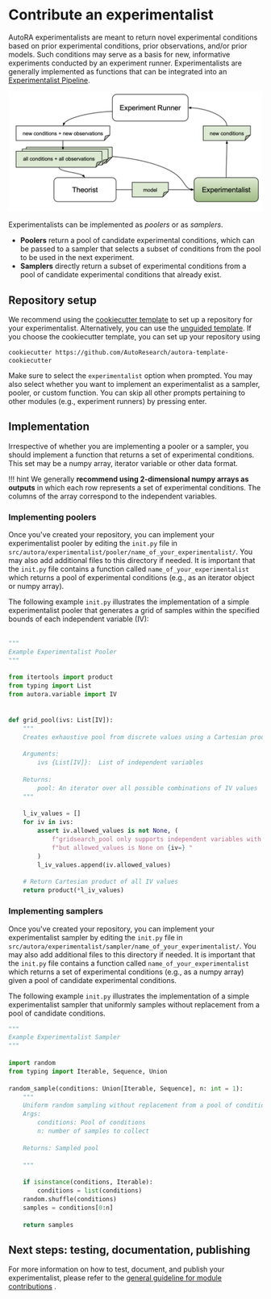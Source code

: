 # Contribute an experimentalist

AutoRA experimentalists are meant to return novel experimental conditions based on prior experimental conditions, prior
observations, and/or prior models. Such conditions may serve as a basis for new, informative experiments conducted 
by an experiment runner. Experimentalists are generally implemented as functions that can be integrated into an 
[Experimentalist Pipeline](https://autoresearch.github.io/autora/core/docs/pipeline/Experimentalist%20Pipeline%20Examples/).

![Experimentalist Module](../../img/experimentalist.png)

Experimentalists can be implemented as *poolers* or as *samplers*.
- **Poolers** return a pool of candidate experimental conditions, which can be passed to a sampler that selects
  a subset of conditions from the pool to be used in the next experiment.
- **Samplers** directly return a subset of experimental conditions from a pool of candidate experimental conditions that already exist.

## Repository setup

We recommend using the [cookiecutter template](https://github.com/AutoResearch/autora-template-cookiecutter) to set up
a repository for your experimentalist. Alternatively, you can use the 
[unguided template](https://github.com/AutoResearch/autora-template). If you choose the cookiecutter template, you can set up your repository using

```shell
cookiecutter https://github.com/AutoResearch/autora-template-cookiecutter
```

Make sure to select the `experimentalist` option when prompted. You may also select whether you want to implement an experimentalist as a sampler, pooler, or custom function. You can skip all other prompts pertaining to other modules 
(e.g., experiment runners) by pressing enter.

## Implementation

Irrespective of whether you are implementing a pooler or a sampler, 
you should implement a function that returns a set of experimental conditions. This set may be
a numpy array, iterator variable or other data format. 

!!! hint
    We generally **recommend using 2-dimensional numpy arrays as outputs** in which
    each row represents a set of experimental conditions. The columns of the array correspond to the independent variables.

### Implementing poolers

Once you've created your repository, you can implement your experimentalist pooler by editing the `init.py` file in 
``src/autora/experimentalist/pooler/name_of_your_experimentalist/``. 
You may also add additional files to this directory if needed. 
It is important that the `init.py` file contains a function called `name_of_your_experimentalist` 
which returns a pool of experimental conditions (e.g., as an iterator object or numpy array).

The following example ``init.py`` illustrates the implementation of a simple experimentalist pooler
that generates a grid of samples within the specified bounds of each independent variable (IV):

```python 

"""
Example Experimentalist Pooler
"""

from itertools import product
from typing import List
from autora.variable import IV


def grid_pool(ivs: List[IV]):
    """
    Creates exhaustive pool from discrete values using a Cartesian product of sets

    Arguments:
        ivs {List[IV]}:  List of independent variables

    Returns:
        pool: An iterator over all possible combinations of IV values
    """

    l_iv_values = []
    for iv in ivs:
        assert iv.allowed_values is not None, (
            f"gridsearch_pool only supports independent variables with discrete allowed values, "
            f"but allowed_values is None on {iv=} "
        )
        l_iv_values.append(iv.allowed_values)

    # Return Cartesian product of all IV values
    return product(*l_iv_values)


```

### Implementing samplers

Once you've created your repository, you can implement your experimentalist sampler by editing the `init.py` file in 
``src/autora/experimentalist/sampler/name_of_your_experimentalist/``. 
You may also add additional files to this directory if needed. 
It is important that the `init.py` file contains a function called `name_of_your_experimentalist` 
which returns a set of experimental conditions (e.g., as a numpy array) given a pool of candidate experimental conditions.

The following example ``init.py`` illustrates the implementation of a simple experimentalist sampler
that uniformly samples without replacement from a pool of candidate conditions.

```python 
"""
Example Experimentalist Sampler
"""

import random
from typing import Iterable, Sequence, Union

random_sample(conditions: Union[Iterable, Sequence], n: int = 1):
    """
    Uniform random sampling without replacement from a pool of conditions.
    Args:
        conditions: Pool of conditions
        n: number of samples to collect

    Returns: Sampled pool

    """

    if isinstance(conditions, Iterable):
        conditions = list(conditions)
    random.shuffle(conditions)
    samples = conditions[0:n]

    return samples
```


## Next steps: testing, documentation, publishing

For more information on how to test, document, and publish your experimentalist, please refer to the 
[general guideline for module contributions](index.md) . 
